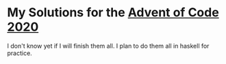 # My Solutions for the [Advent of Code 2020](https://adventofcode.com/2020)

I don't know yet if I will finish them all.
I plan to do them all in haskell for practice.